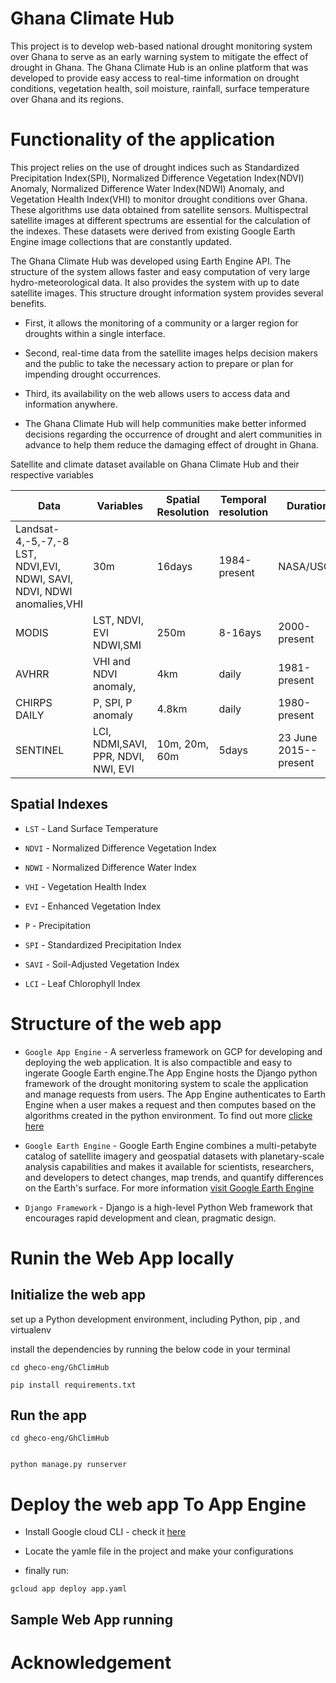# Ghana Climate Hub

This project is to develop web-based national drought monitoring system over Ghana to serve  as an early warning system to mitigate the effect of drought in Ghana. 
The Ghana Climate Hub is an online platform that was developed to provide easy access to real-time information on drought conditions, vegetation health, soil moisture, rainfall, surface temperature over Ghana and its regions.


# Functionality of the application

This project relies on the use of drought indices such as Standardized Precipitation Index(SPI), Normalized Difference Vegetation Index(NDVI) Anomaly, Normalized Difference Water Index(NDWI) Anomaly, and Vegetation Health Index(VHI) to monitor drought conditions over Ghana. These algorithms use data obtained from satellite sensors. Multispectral satellite images at different spectrums are essential for the calculation of the indexes. These datasets were derived from existing Google Earth Engine image collections that are constantly updated.

The Ghana Climate Hub was developed using Earth Engine API. The structure of the system allows faster and easy computation of very large hydro-meteorological data. It also provides the system with up to date satellite images. This structure drought information system provides several benefits. 

* First, it allows the monitoring of a community or a larger region for droughts within a single interface. 

* Second, real-time data from the satellite images helps decision makers and the public to take the necessary action to prepare or plan for impending drought occurrences. 

* Third, its availability on the web allows users to access data and information anywhere.

* The Ghana Climate Hub will help communities make better informed decisions regarding the occurrence of drought and alert communities in advance to help them reduce the damaging effect of drought in Ghana.


Satellite and climate dataset available on Ghana Climate Hub and their respective variables


|Data               | Variables                                               | Spatial Resolution | Temporal resolution | Duration    | References        |
|-------------------|---------------------------------------------------------|--------------------|---------------------|-------------|-------------------|
|Landsat-4,-5,-7,-8  LST, NDVI,EVI, NDWI, SAVI, NDVI, NDWI anomalies,VHI        |     30m            |    16days           | 1984-present|  NASA/USGS        | 
|MODIS              |LST, NDVI, EVI   NDWI,SMI                                |    250m            |    8-16ays          | 2000-present| NASA              |
|AVHRR              |VHI and  NDVI anomaly,                                   |    4km             |    daily            | 1981-present| NOAA              |
|CHIRPS DAILY       |P, SPI,   P anomaly                                      |   4.8km            |   daily             | 1980-present|                   |
|SENTINEL           |LCI, NDMI,SAVI, PPR,  NDVI, NWI, EVI                     |  10m, 20m, 60m     |   5days             | 23 June 2015--present|EUROPEAN UNION/ESA/ COPERNICUS|
 

## Spatial Indexes 

* `LST` - Land Surface Temperature

* `NDVI` - Normalized Difference Vegetation Index

* `NDWI` - Normalized Difference Water Index

* `VHI` - Vegetation Health Index

* `EVI` - Enhanced Vegetation Index

* `P` - Precipitation

* `SPI` - Standardized Precipitation Index

* `SAVI` - Soil-Adjusted Vegetation Index 

* `LCI` - Leaf Chlorophyll Index



# Structure of the web app

* `Google App Engine` - A serverless framework on GCP for developing and deploying the web application. It is also compactible and easy to ingerate Google Earth engine.The App Engine hosts the Django python framework of the drought monitoring system to scale the application and manage requests from users. The App Engine authenticates to Earth Engine when a user makes a request and then computes based on the algorithms created in the python environment. To find out more [clicke here]('https://cloud.google.com/appengine/docs')

* `Google Earth Engine` - Google Earth Engine combines a multi-petabyte catalog of satellite imagery and geospatial datasets with planetary-scale analysis capabilities and makes it available for scientists, researchers, and developers to detect changes, map trends, and quantify differences on the Earth's surface. For more information [visit Google Earth Engine]('https://earthengine.google.com/')

* `Django Framework` - Django is a high-level Python Web framework that encourages rapid development and clean, pragmatic design.



# Runin the Web App locally


## Initialize the web app

 set up a Python development environment, including Python, pip , and virtualenv
 
 install the dependencies by running the below code in your terminal
 
 ```
 cd gheco-eng/GhClimHub
 
 pip install requirements.txt
 ```

## Run the app

```
cd gheco-eng/GhClimHub


python manage.py runserver

```


# Deploy the web app To App Engine

*  Install Google cloud CLI - check it [here]('https://cloud.google.com/sdk/install')

*  Locate the yamle file in the project and make your configurations

*  finally run:
```
gcloud app deploy app.yaml

```

## Sample Web App running





# Acknowledgement




